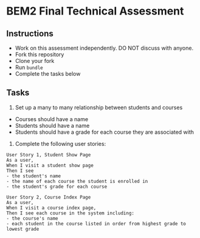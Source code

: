 # BEM2 Final Technical Assessment

## Instructions

* Work on this assessment independently. DO NOT discuss with anyone.
* Fork this repository
* Clone your fork
* Run `bundle`
* Complete the tasks below

## Tasks

1. Set up a many to many relationship between students and courses
  * Courses should have a name
  * Students should have a name
  * Students should have a grade for each course they are associated with

1. Complete the following user stories:

```
User Story 1, Student Show Page
As a user,
When I visit a student show page
Then I see
- the student's name
- the name of each course the student is enrolled in
- the student's grade for each course
```

```
User Story 2, Course Index Page
As a user,
When I visit a course index page,
Then I see each course in the system including:
- the course's name
- each student in the course listed in order from highest grade to lowest grade
```
